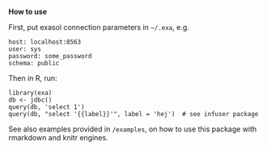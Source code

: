 **How to use**

First, put exasol connection parameters in `~/.exa`, e.g.

    host: localhost:8563
    user: sys
    password: some_password
    schema: public

Then in R, run:

    library(exa)
    db <- jdbc()  
    query(db, 'select 1')
    query(db, "select '{{label}}'", label = 'hej')  # see infuser package
    
See also examples provided in `/examples`, on how to use this package with rmarkdown and knitr engines.
